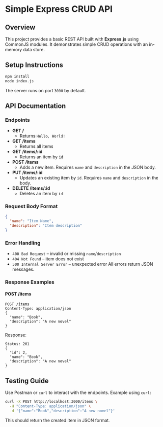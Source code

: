 # Simple Express CRUD API

## Overview
This project provides a basic REST API built with **Express.js** using CommonJS modules. It demonstrates simple CRUD operations with an in-memory data store.

## Setup Instructions
```bash
npm install
node index.js
```
The server runs on port `3000` by default.

## API Documentation
### Endpoints
- **GET /**
  - Returns `Hello, World!`
- **GET /items**
  - Returns all items
- **GET /items/:id**
  - Returns an item by `id`
- **POST /items**
  - Adds a new item. Requires `name` and `description` in the JSON body.
- **PUT /items/:id**
  - Updates an existing item by `id`. Requires `name` and `description` in the body.
- **DELETE /items/:id**
  - Deletes an item by `id`

### Request Body Format
```json
{
  "name": "Item Name",
  "description": "Item description"
}
```

### Error Handling
- `400 Bad Request` – invalid or missing `name`/`description`
- `404 Not Found` – item does not exist
- `500 Internal Server Error` – unexpected error
All errors return JSON messages.

### Response Examples
#### POST /items
```
POST /items
Content-Type: application/json
{
  "name": "Book",
  "description": "A new novel"
}
```
Response:
```
Status: 201
{
  "id": 2,
  "name": "Book",
  "description": "A new novel"
}
```

## Testing Guide
Use Postman or `curl` to interact with the endpoints.
Example using `curl`:
```bash
curl -X POST http://localhost:3000/items \
  -H "Content-Type: application/json" \
  -d '{"name":"Book","description":"A new novel"}'
```
This should return the created item in JSON format.

<!-- Add screenshot of testing results here if desired -->
